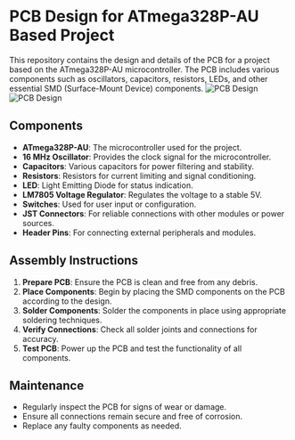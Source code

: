 # PCB Design for ATmega328P-AU Based Project

This repository contains the design and details of the PCB for a project based on the ATmega328P-AU microcontroller. The PCB includes various components such as oscillators, capacitors, resistors, LEDs, and other essential SMD (Surface-Mount Device) components.
![PCB Design](https://github.com/shaveenherath/Obstacle-Avoidance-System-for-industrial-applications-AMR-AGV-/blob/main/PCBs/PCB.jpg)
![PCB Design](https://github.com/shaveenherath/Obstacle-Avoidance-System-for-industrial-applications-AMR-AGV-/blob/main/PCBs/PCB1.jpg)
## Components

- **ATmega328P-AU**: The microcontroller used for the project.
- **16 MHz Oscillator**: Provides the clock signal for the microcontroller.
- **Capacitors**: Various capacitors for power filtering and stability.
- **Resistors**: Resistors for current limiting and signal conditioning.
- **LED**: Light Emitting Diode for status indication.
- **LM7805 Voltage Regulator**: Regulates the voltage to a stable 5V.
- **Switches**: Used for user input or configuration.
- **JST Connectors**: For reliable connections with other modules or power sources.
- **Header Pins**: For connecting external peripherals and modules.


## Assembly Instructions

1. **Prepare PCB**: Ensure the PCB is clean and free from any debris.
2. **Place Components**: Begin by placing the SMD components on the PCB according to the design.
3. **Solder Components**: Solder the components in place using appropriate soldering techniques.
4. **Verify Connections**: Check all solder joints and connections for accuracy.
5. **Test PCB**: Power up the PCB and test the functionality of all components.

## Maintenance

- Regularly inspect the PCB for signs of wear or damage.
- Ensure all connections remain secure and free of corrosion.
- Replace any faulty components as needed.


